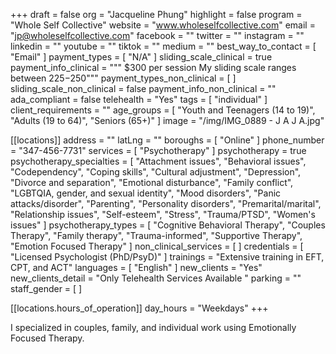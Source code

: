 +++
draft = false
org = "Jacqueline Phung"
highlight = false
program = "Whole Self Collective"
website = "www.wholeselfcollective.com"
email = "jp@wholeselfcollective.com"
facebook = ""
twitter = ""
instagram = ""
linkedin = ""
youtube = ""
tiktok = ""
medium = ""
best_way_to_contact = [ "Email" ]
payment_types = [ "N/A" ]
sliding_scale_clinical = true
payment_info_clinical = """
$300 per session
My sliding scale ranges between $225-$250"""
payment_types_non_clinical = [ ]
sliding_scale_non_clinical = false
payment_info_non_clinical = ""
ada_compliant = false
telehealth = "Yes"
tags = [ "individual" ]
client_requirements = ""
age_groups = [
  "Youth and Teenagers (14 to 19)",
  "Adults (19 to 64)",
  "Seniors (65+)"
]
image = "/img/IMG_0889 - J A J A.jpg"

[[locations]]
address = ""
latLng = ""
boroughs = [ "Online" ]
phone_number = "347-456-7731"
services = [ "Psychotherapy" ]
psychotherapy = true
psychotherapy_specialties = [
  "Attachment issues",
  "Behavioral issues",
  "Codependency",
  "Coping skills",
  "Cultural adjustment",
  "Depression",
  "Divorce and separation",
  "Emotional disturbance",
  "Family conflict",
  "LGBTQIA, gender, and sexual identity",
  "Mood disorders",
  "Panic attacks/disorder",
  "Parenting",
  "Personality disorders",
  "Premarital/marital",
  "Relationship issues",
  "Self-esteem",
  "Stress",
  "Trauma/PTSD",
  "Women's issues"
]
psychotherapy_types = [
  "Cognitive Behavioral Therapy",
  "Couples Therapy",
  "Family therapy",
  "Trauma-informed",
  "Supportive Therapy",
  "Emotion Focused Therapy"
]
non_clinical_services = [ ]
credentials = [ "Licensed Psychologist (PhD/PsyD)" ]
trainings = "Extensive training in EFT, CPT, and ACT"
languages = [ "English" ]
new_clients = "Yes"
new_clients_detail = "Only Telehealth Services Available "
parking = ""
staff_gender = [ ]

  [[locations.hours_of_operation]]
  day_hours = "Weekdays"
+++


I specialized in couples, family, and individual work using Emotionally Focused Therapy. 
